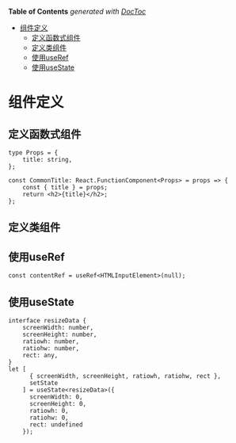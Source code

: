 <!-- START doctoc generated TOC please keep comment here to allow auto update -->
<!-- DON'T EDIT THIS SECTION, INSTEAD RE-RUN doctoc TO UPDATE -->
**Table of Contents**  *generated with [DocToc](https://github.com/thlorenz/doctoc)*

- [组件定义](#%E7%BB%84%E4%BB%B6%E5%AE%9A%E4%B9%89)
  - [定义函数式组件](#%E5%AE%9A%E4%B9%89%E5%87%BD%E6%95%B0%E5%BC%8F%E7%BB%84%E4%BB%B6)
  - [定义类组件](#%E5%AE%9A%E4%B9%89%E7%B1%BB%E7%BB%84%E4%BB%B6)
  - [使用useRef](#%E4%BD%BF%E7%94%A8useref)
  - [使用useState](#%E4%BD%BF%E7%94%A8usestate)

<!-- END doctoc generated TOC please keep comment here to allow auto update -->

# 组件定义
## 定义函数式组件
```
type Props = {
	title: string,
};
  
const CommonTitle: React.FunctionComponent<Props> = props => {
	const { title } = props;
	return <h2>{title}</h2>;
};
```
## 定义类组件

## 使用useRef
```
const contentRef = useRef<HTMLInputElement>(null);
```

## 使用useState
```
interface resizeData {
	screenWidth: number,
	screenHeight: number,
	ratiowh: number,
	ratiohw: number,
	rect: any,
}
let [
	  { screenWidth, screenHeight, ratiowh, ratiohw, rect },
	  setState
	] = useState<resizeData>({
	  screenWidth: 0,
	  screenHeight: 0,
	  ratiowh: 0,
	  ratiohw: 0,
	  rect: undefined
	});
```